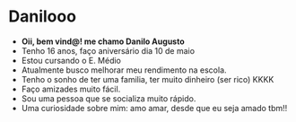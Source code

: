 # Danilooo
- **Oii, bem vind@! me chamo Danilo Augusto**
- Tenho 16 anos, faço aniversário dia 10 de maio
- Estou cursando o E. Médio
- Atualmente busco melhorar meu rendimento na escola.
- Tenho o sonho de ter uma familia, ter muito dinheiro (ser rico) KKKK
- Faço amizades muito fácil.
- Sou uma pessoa que se socializa muito rápido.
- Uma curiosidade sobre mim: amo amar, desde que eu seja amado tbm!! 
